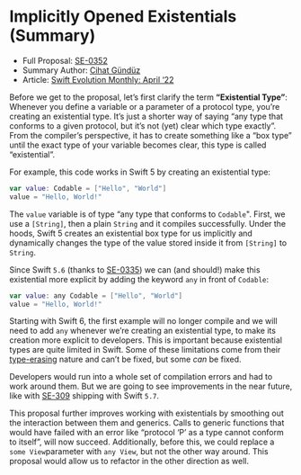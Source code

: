 # Implicitly Opened Existentials (Summary)

* Full Proposal: [SE-0352](https://github.com/apple/swift-evolution/blob/main/proposals/0352-implicit-open-existentials.md)
* Summary Author: [Cihat Gündüz](https://fline.dev/about)
* Article: [Swift Evolution Monthly: April ‘22](https://www.fline.dev/swift-evolution-monthly-april-22/#se-0351-regex-builder-dsl)

Before we get to the proposal, let’s first clarify the term **“Existential Type”**: Whenever you define a variable or a parameter of a protocol type, you’re creating an existential type. It’s just a shorter way of saying “any type that conforms to a given protocol, but it’s not (yet) clear which type exactly”. From the compiler’s perspective, it has to create something like a “box type” until the exact type of your variable becomes clear, this type is called “existential”.

For example, this code works in Swift 5 by creating an existential type:

```Swift
var value: Codable = ["Hello", "World"]
value = "Hello, World!"
```

The `value` variable is of type “any type that conforms to `Codable`". First, we use a `[String]`, then a plain `String` and it compiles successfully. Under the hoods, Swift 5 creates an existential box type for us implicitly and dynamically changes the type of the value stored inside it from `[String]` to `String`.

Since Swift `5.6` (thanks to [SE-0335](https://github.com/apple/swift-evolution/blob/main/proposals/0335-existential-any.md?ref=fline.dev)) we can (and should!) make this existential more explicit by adding the keyword `any` in front of `Codable`:

```Swift
var value: any Codable = ["Hello", "World"]
value = "Hello, World!"
```

Starting with Swift 6, the first example will no longer compile and we will need to add `any` whenever we’re creating an existential type, to make its creation more explicit to developers. This is important because existential types are quite limited in Swift. Some of these limitations come from their [type-erasing](https://www.swiftbysundell.com/articles/different-flavors-of-type-erasure-in-swift/?ref=fline.dev) nature and can’t be fixed, but some *can* be fixed.

Developers would run into a whole set of compilation errors and had to work around them. But we are going to see improvements in the near future, like with [SE-309](https://github.com/apple/swift-evolution/blob/main/proposals/0309-unlock-existential-types-for-all-protocols.md?ref=fline.dev) shipping with Swift `5.7`.

This proposal further improves working with existentials by smoothing out the interaction between them and generics. Calls to generic functions that would have failed with an error like “protocol ‘P’ as a type cannot conform to itself”, will now succeed. Additionally, before this, we could replace a `some View`parameter with `any View`, but not the other way around. This proposal would allow us to refactor in the other direction as well.
